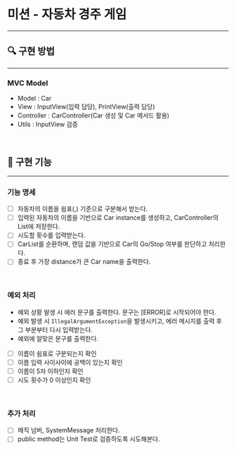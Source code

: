 # 미션 - 자동차 경주 게임

---

## 🔍 구현 방법

---

### MVC Model
- Model : Car
- View : InputView(입력 담당), PrintView(출력 담당)
- Controller : CarController(Car 생성 및 Car 메서드 활용)
- Utils : InputView 검증 
    
<br>

## 🔧 구현 기능

---

### 기능 명세
- [ ] 자동차의 이름을 쉼표(,) 기준으로 구분해서 받는다.
- [ ] 입력된 자동차의 이름을 기반으로 Car instance를 생성하고, CarController의 List에 저장한다.
- [ ] 시도할 횟수를 입력받는다.
- [ ] CarList를 순환하며, 랜덤 값을 기반으로 Car의 Go/Stop 여부를 판단하고 처리한다.
- [ ] 종료 후 가장 distance가 큰 Car name을 출력한다.

<br>

### 예외 처리
- 예외 상황 발생 시 에러 문구를 출력한다. 문구는 [ERROR]로 시작되어야 한다.
- 예외 발생 시 `IllegalArgumentException`을 발생시키고, 에러 메시지를 출력 후 그 부분부터 다시 입력받는다.
- 예외에 알맞은 문구를 출력한다.


- [ ] 이름이 쉼표로 구분되는지 확인
- [ ] 이름 입력 사이사이에 공백이 있는지 확인
- [ ] 이름이 5자 이하인지 확인
- [ ] 시도 횟수가 0 이상인지 확인

<br>

### 추가 처리
- [ ] 매직 넘버, SystemMessage 처리한다.
- [ ] public method는 Unit Test로 검증하도록 시도해본다.